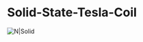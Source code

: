 # Solid-State-Tesla-Coil
![N|Solid](https://drive.google.com/file/d/169b2d3NwuoN0x2B4umG0um8aaN5wmXh2/view?usp=sharing)
